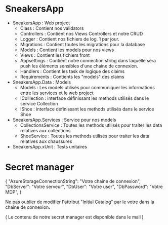 # SneakersApp

- SneakersApp : Web project
	- Class : Contient nos validators
	- Controllers : Contient nos Views Controllers et notre CRUD
	- Logger : Contient nos fichiers de log. 1 par jour.
	- Migrations : Contient toutes les migrations pour la database
	- Models : Contient les models pour nos views
	- Views : Contient les fichiers front
	- Appsettings : Contient notre connection string dans laquelle sera push les éléments sensibles d'une chaine de connexion.
    - Handlers : Contient les task de logique des claims
    - Requirements : Contients les "models" des claims
- SneakersApp.Data : Models
	- Models : Les models utilisés pour communiquer les informations entre les services et le web project
	- IColllection : interface définissant les methods utilisés dans le service Collection
	- IShoe : interface définissant les methods utilisés dans le service Shoe
- SneakersApp.Services : Service pour nos models
	- CollectionsService : Toutes les methods utilisés pour traiter les data relatives aux collections
	- ShoeService : Toutes les methods utilisés pour traiter les data relatives aux chaussures
- SneakersApp.xUnit : Tests unitaires

# Secret manager

{
    "AzureStorageConnectionString": "Votre chaine de connexion",
    "DbServer": "Votre serveur",
    "DbUser": "Votre user",
    "DbPassword": "Votre MDP",
}

Ne pas oublier de modifier l'attribut "Initial Catalog" par le votre dans la chaine de connexion.

( Le contenu de notre secret manager est disponible dans le mail )
